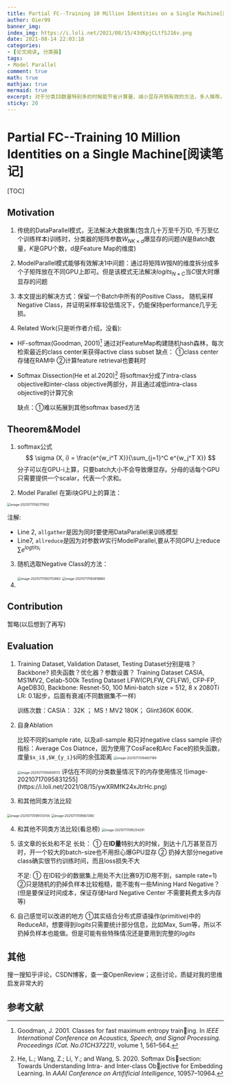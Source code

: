 ```yaml
---
title: Partial FC--Training 10 Million Identities on a Single Machine[阅读笔记]
author: Oier99
banner_img:
index_img: https://i.loli.net/2021/08/15/43dKpjCLtfSJ16v.png
date: 2021-08-14 22:03:18
categories:
- [论文阅读, 分类器]
tags:
- Model Parallel
comment: true
math: true
mathjax: true
mermaid: true
excerpt: 对于分类ID数量特别多的时候能节省计算量，减小显存开销有效的方法，多人推荐。用在Insight-face模型上
sticky: 20
---
```


# Partial FC--Training 10 Million Identities on a Single Machine[阅读笔记]

[TOC]

## Motivation

1. 传统的DataParallel模式，无法解决大数据集(包含几十万至千万ID, 千万至亿个训练样本)训练时，分类器的矩阵参数$W_{NK \times d}$爆显存的问题($N$是Batch数量，$K$是GPU个数，d是Feature Map的维度)
2. ModelParallel模式能够有效解决1中问题：通过将矩阵$W$按$N$的维度拆分成多个子矩阵放在不同GPU上即可。但是该模式无法解决$logits_{N \times C}$当$C$很大时爆显存的问题
3. 本文提出的解决方式：保留一个Batch中所有的Positive Class， 随机采样Negative Class，并证明采样率较低情况下，仍能保持performance几乎无损。

4. Related Work(只是听作者介绍，没看):

 - HF-softmax(Goodman, 2001)[^1] 通过对FeatureMap构建随机hash森林，每次检索最近的class center来获得active class subset
	缺点： ①class center 存储在RAM中 ②计算feature retrieval也要耗时

 - Softmax Dissection(He et al.2020)[^2] 将softmax分成了intra-class objective和inter-class objective两部分，并且通过减低intra-class objective的计算冗余

	缺点：①难以拓展到其他softmax based方法

## Theorem&Model

1. softmax公式
	$$
	\sigma (X, i) = \frac{e^{w_i^T X}}{\sum_{j=1}^C e^{w_j^T X}}
	$$
	分子可以在GPU-i上算，只要batch大小不会导致爆显存。分母的话每个GPU只需要提供一个scalar，代表一个求和。

2. Model Parallel 在第i块GPU上的算法：

<img src="https://i.loli.net/2021/08/15/dgfnUjzxpqQGVke.png" alt="image-20210717092711902" style="zoom:50%;" />

注解:

- Line 2, `allgather`是因为同时要使用DataParallel来训练模型
- Line7, `allreduce`是因为对参数$W$实行ModelParallel,要从不同GPU上reduce $\sum e^{logtits_i}$



3. 随机选取Negative Class的方法：

	<img src="https://i.loli.net/2021/08/15/MYaywVFGzf9IeEW.png" alt="image-20210717093753863" style="zoom:50%;" />
	<img src="https://i.loli.net/2021/08/15/1tEZPeDjrLW8Gwi.png" alt="image-20210717093818660" style="zoom:50%;" />

4. 

## Contribution

暂略(以后想到了再写)

## Evaluation

1. Training Dataset, Validation Dataset, Testing Dataset分别是啥？Backbone? 损失函数？优化器？参数设置？
	Training Dataset CASIA, MS1MV2, Celab-500k
	Testing Dataset LFW(CPLFW, CFLFW), CFP-FP, AgeDB30,
	Backbone: Resnet-50, 100
	Mini-batch size = 512, 8 x 2080Ti
	LR: 0.1起步，后面有衰减(不同数据集不一样)

	训练次数：CASIA： 32K ； MS！MV2 180K； Glint360K 600K.

2. 自身Ablation

	比较不同的sample rate, 以及all-sample 和只对negative class sample
	评价指标：Average Cos Diatnce，因为使用了CosFace和Arc Face的损失函数，度量`$x_i$` ,`$W_{y_i}$`间的余弦距离
	<img src="https://i.loli.net/2021/08/15/43dKpjCLtfSJ16v.png" alt="image-20210717094807189" style="zoom:50%;" />

	<img src="https://i.loli.net/2021/08/15/r8xdvhPjUKLzR7O.png" alt="image-20210717094939172" style="zoom:50%;" />
	评估在不同的分类数量情况下的内存使用情况
	![image-20210717095831255](https://i.loli.net/2021/08/15/ywXRMfK24xJtrHc.png)

3. 和其他同类方法比较

<img src="https://i.loli.net/2021/08/15/1GxVTFIYbv9m5s3.png" alt="image-20210717095513744" style="zoom:50%;" />

<img src="https://i.loli.net/2021/08/15/nfsvX9QTZkBRDqa.png" alt="image-20210717095601380" style="zoom:50%;" />

4. 和其他不同类方法比较(看总榜)
	<img src="https://i.loli.net/2021/08/15/vXkL96DZQta4wbH.png" alt="image-20210717095254291" style="zoom:50%;" />

5. 该文章的长处和不足
	长处：
	① 在**ID量**特别大的时候，到达十几万甚至百万时，开一个较大的batch-size也不用担心爆GPU显存
	② 扔掉大部分negative class确实很节约训练时间，而且loss损失不大

	不足:
	① 在ID较少的数据集上用处不大(比赛9万ID用不到，sample rate=1)
	②只是随机的扔掉负样本比较粗糙，能不能有一些Mining Hard Negative？(但是要保证时间成本，保证存储Hard Negative Center 不需要耗费太多内存等)



6. 自己感觉可以改进的地方
	①其实结合分布式原语操作(primitive)中的ReduceAll，想要得到$logits$只需要统计部分信息，比如Max, Sum等，所以不扔掉负样本也能做。但是可能有些特殊情况还是要用到完整的$logits$

## 其他

搜一搜知乎评论，CSDN博客，查一查OpenReview；这些讨论，质疑对我的思维启发非常大的



## 参考文献

[^1]: Goodman, J. 2001. Classes for fast maximum entropy training. In *IEEE International Conference on Acoustics, Speech,* *and Signal Processing. Proceedings (Cat. No.01CH37221)*, volume 1, 561–564.
[^2]: He, L.; Wang, Z.; Li, Y.; and Wang, S. 2020. Softmax Dissection: Towards Understanding Intra- and Inter-class Objective for Embedding Learning. In *AAAI Conference on* *Artifificial Intelligence*, 10957–10964.
